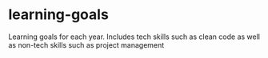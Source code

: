 # learning-goals
Learning goals for each year. Includes tech skills such as clean code as well as non-tech skills such as project management
